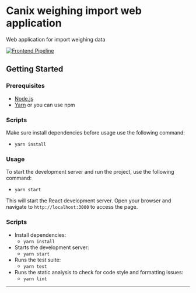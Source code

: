 # Canix weighing import web application

Web application for import weighing data 

[![Frontend Pipeline](https://github.com/littlejuh/canix-assessment/actions/workflows/front-pipeline.yml/badge.svg)](https://github.com/littlejuh/canix-assessment/actions/workflows/front-pipeline.yml)

## Getting Started

### Prerequisites
- [Node.js](https://nodejs.org/ "nodejs")
- [Yarn](https://yarnpkg.com/getting-started/install "yarn") or you can use npm

### Scripts
Make sure install dependencies before usage use the following command:
  - `yarn install`
### Usage
To start the development server and run the project, use the following command:
  - `yarn start`

This will start the React development server. Open your browser and navigate to `http://localhost:3000` to access the page.
 
### Scripts
- Install dependencies:
  - `yarn install`
- Starts the development server:
  - `yarn start`
- Runs the test suite:
  - `yarn test`
- Runs the static analysis to check for code style and formatting issues:
  - `yarn lint`
---
